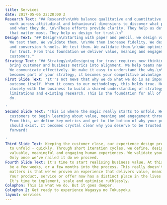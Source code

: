 ```yaml
---
title: Services
date: 2017-05-05 22:20:00 Z
Research Text: "## Research\n\nWe balance qualitative and quantitative research. We
  work across attitudinal and behavioural dimensions to discover what people say,
  and what they do. \n\nThese efforts provide clarity. They help us define the metrics
  that matter most. They help us design for trust.\n"
Design Text: "## Design\n\nStarting with paper and pencil, we design value propositions.
  We test them. We validate them. \n\nWe then increase fidelity. We design prototypes
  and conversion funnels. We test them. We validate them.\n\nWe optimise design output
  for trust. From this foundation we deliver value, meaning and engagement to your
  customers."
Strategy Text: "## Strategy\n\nDesigning for trust requires new thinking.\n\nWe help
  bring customer and business metrics into alignment. We help teams navigate change.
  We communicate effectively. We make it easy to understand the why.\n\nWhen trust
  becomes part of your strategy, it becomes your competitive advantage.  "
First Slide Text: 'It''s not news that why we do what we do is as important as the
  outcome itself. When it comes to our methodology, this holds true. Here we work
  closely with the business to build a shared understanding of strategy, objectives,
  limitations and existing research. This is the foundation for all of the work we
  do.

'
Second Slide Text: 'This is where the magic really starts to unfold. Here we engage
  customers to begin learning about value, meaning and engagement through their eyes.
  From this, we define key metrics and get to the bottom of why your product or service
  should exist. It becomes crystal clear why you deserve to be trusted. We then drive
  forward!

'
Third Slide Text: Keeping the customer close, our experience design process begins
  to unfold - quickly. Through short iteration cycles, we define, design and test
  valuable, meaningful and engaging human experiences. We validate your brands’ trustworthiness.
  Only once we've nailed it do we proceed.
Fourth Slide Text: It's time to start realising business value. At this point we might
  be a few weeks, or a few months into the process. This really doesn't matter. What
  matters is that we've proven an experience that delivers value, meaning and engagement.
  Your product, service or offer now has a distinct place in the lives of your customers.
  It's time to implement, scale and optimise ruthlessly.
Colophon: This is what we do. But it goes deeper.
Colophon 2: Get ready to experience Wagasya no Tokusyoku.
layout: services
---
```


